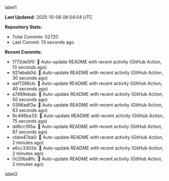 
label1 
<!-- ACTIVITY_START -->
**Last Updated:** 2025-10-08 06:54:04 UTC

**Repository Stats:**
- Total Commits: 52720
- Last Commit: 13 seconds ago

**Recent Commits:**
- 1772de5f0: 🤖 Auto-update README with recent activity (GitHub Action, 13 seconds ago)
- 921ebab0d: 🤖 Auto-update README with recent activity (GitHub Action, 30 seconds ago)
- aaf7266cb: 🤖 Auto-update README with recent activity (GitHub Action, 40 seconds ago)
- a7489ebab: 🤖 Auto-update README with recent activity (GitHub Action, 50 seconds ago)
- 0396adf3a: 🤖 Auto-update README with recent activity (GitHub Action, 63 seconds ago)
- 9c496ba33: 🤖 Auto-update README with recent activity (GitHub Action, 75 seconds ago)
- dd6cc195a: 🤖 Auto-update README with recent activity (GitHub Action, 87 seconds ago)
- cbbe47da0: 🤖 Auto-update README with recent activity (GitHub Action, 2 minutes ago)
- a6cc3302e: 🤖 Auto-update README with recent activity (GitHub Action, 2 minutes ago)
- 0c20ba8fc: 🤖 Auto-update README with recent activity (GitHub Action, 2 minutes ago)
<!-- ACTIVITY_END -->

label2
